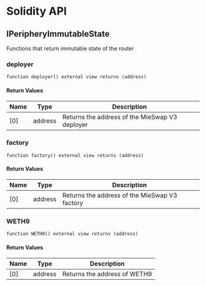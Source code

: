 # Solidity API

## IPeripheryImmutableState

Functions that return immutable state of the router

### deployer

```solidity
function deployer() external view returns (address)
```

#### Return Values

| Name | Type    | Description                                    |
| ---- | ------- | ---------------------------------------------- |
| [0]  | address | Returns the address of the MieSwap V3 deployer |

### factory

```solidity
function factory() external view returns (address)
```

#### Return Values

| Name | Type    | Description                                   |
| ---- | ------- | --------------------------------------------- |
| [0]  | address | Returns the address of the MieSwap V3 factory |

### WETH9

```solidity
function WETH9() external view returns (address)
```

#### Return Values

| Name | Type    | Description                  |
| ---- | ------- | ---------------------------- |
| [0]  | address | Returns the address of WETH9 |
